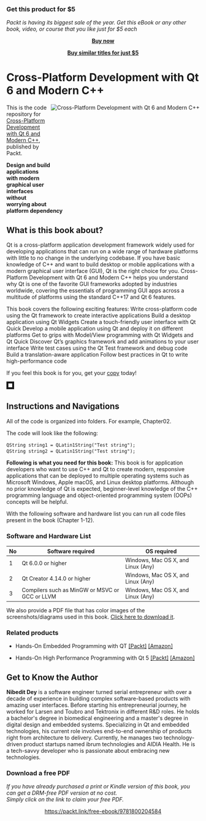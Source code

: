 
### Get this product for $5

<i>Packt is having its biggest sale of the year. Get this eBook or any other book, video, or course that you like just for $5 each</i>


<b><p align='center'>[Buy now](https://packt.link/9781800204584)</p></b>


<b><p align='center'>[Buy similar titles for just $5](https://subscription.packtpub.com/search)</p></b>


# Cross-Platform Development with Qt 6 and Modern C++

<a href="https://www.packtpub.com/programming/qt-6-and-c-modern-cross-platform-development?utm_source=github&utm_medium=repository&utm_campaign=9781800204584"><img src="https://static.packt-cdn.com/products/9781800204584/cover/smaller" alt="Cross-Platform Development with Qt 6 and Modern C++" height="256px" align="right"></a>

This is the code repository for [Cross-Platform Development with Qt 6 and Modern C++](https://www.packtpub.com/programming/qt-6-and-c-modern-cross-platform-development?utm_source=github&utm_medium=repository&utm_campaign=9781800204584), published by Packt.

**Design and build applications with modern graphical user interfaces without worrying about platform dependency**

## What is this book about?
Qt is a cross-platform application development framework widely used for developing applications that can run on a wide range of hardware platforms with little to no change in the underlying codebase. If you have basic knowledge of C++ and want to build desktop or mobile applications with a modern graphical user interface (GUI), Qt is the right choice for you. Cross-Platform Development with Qt 6 and Modern C++ helps you understand why Qt is one of the favorite GUI frameworks adopted by industries worldwide, covering the essentials of programming GUI apps across a multitude of platforms using the standard C++17 and Qt 6 features. 

This book covers the following exciting features:
Write cross-platform code using the Qt framework to create interactive applications
Build a desktop application using Qt Widgets
Create a touch-friendly user interface with Qt Quick
Develop a mobile application using Qt and deploy it on different platforms
Get to grips with Model/View programming with Qt Widgets and Qt Quick
Discover Qt’s graphics framework and add animations to your user interface
Write test cases using the Qt Test framework and debug code
Build a translation-aware application
Follow best practices in Qt to write high-performance code

If you feel this book is for you, get your [copy](https://www.amazon.com/dp/1800204582) today!

<a href="https://www.packtpub.com/?utm_source=github&utm_medium=banner&utm_campaign=GitHubBanner"><img src="https://raw.githubusercontent.com/PacktPublishing/GitHub/master/GitHub.png" 
alt="https://www.packtpub.com/" border="5" /></a>

## Instructions and Navigations
All of the code is organized into folders. For example, Chapter02.

The code will look like the following:
```
QString string1 = QLatin1String("Test string");
QString string2 = QLatin1String("Test string");
```

**Following is what you need for this book:**
This book is for application developers who want to use C++ and Qt to create modern, responsive applications that can be deployed to multiple operating systems such as Microsoft Windows, Apple macOS, and Linux desktop platforms. Although no prior knowledge of Qt is expected, beginner-level knowledge of the C++ programming language and object-oriented programming system (OOPs) concepts will be helpful.

With the following software and hardware list you can run all code files present in the book (Chapter 1-12).
### Software and Hardware List
| No | Software required | OS required |
| -------- | ------------------------------------ | ----------------------------------- |
| 1 | Qt 6.0.0 or higher | Windows, Mac OS X, and Linux (Any) |
| 2 | Qt Creator 4.14.0 or higher | Windows, Mac OS X, and Linux (Any) |
| 3 | Compilers such as MinGW or MSVC or GCC or LLVM | Windows, Mac OS X, and Linux (Any) |

We also provide a PDF file that has color images of the screenshots/diagrams used in this book. [Click here to download it]( https://static.packt-cdn.com/downloads/9781800204584_ColorImages.pdf).

### Related products
* Hands-On Embedded Programming with QT [[Packt]](https://www.packtpub.com/product/hands-on-embedded-programming-with-qt/9781789952063?utm_source=github&utm_medium=repository&utm_campaign=9781789952063) [[Amazon]](https://www.amazon.com/dp/B07PB962Q1)

* Hands-On High Performance Programming with Qt 5 [[Packt]](https://www.packtpub.com/product/hands-on-high-performance-programming-with-qt-5/9781789531244?utm_source=github&utm_medium=repository&utm_campaign=9781789531244) [[Amazon]](https://www.amazon.com/dp/B07MBNMXN4)

## Get to Know the Author
**Nibedit Dey** is a software engineer turned serial entrepreneur with over a decade of experience in building complex software-based products with amazing user interfaces.
Before starting his entrepreneurial journey, he worked for Larsen and Toubro and Tektronix in different R&D roles. He holds a bachelor's degree in biomedical engineering and a master's degree in digital design and embedded systems. Specializing in Qt and embedded technologies, his current role involves end-to-end ownership of products right from architecture to delivery. Currently, he manages two technology-driven product startups named ibrum technologies and AIDIA Health. He is a tech-savvy developer who is passionate about embracing new technologies.

### Download a free PDF

 <i>If you have already purchased a print or Kindle version of this book, you can get a DRM-free PDF version at no cost.<br>Simply click on the link to claim your free PDF.</i>
<p align="center"> <a href="https://packt.link/free-ebook/9781800204584">https://packt.link/free-ebook/9781800204584 </a> </p>